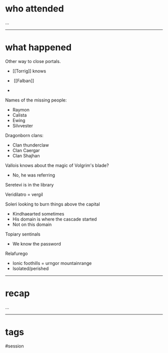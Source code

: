 # who attended

...

---
# what happened

Other way to close portals.
- [[Torrig]] knows



-  [[Falban]]

- 

Names of the missing people:

- Raymon
- Calista
- Ewing
- Silvvester

Dragonborn clans:

- Clan thunderclaw
- Clan Caergar
- Clan Shajhan

Vallois knows about the magic of Volgrim's blade?

- No, he was referring

Seretevi is in the library

Veridilatro = vergil

Soleri looking to burn things above the capital

- Kindhaearted sometimes
- His domain is where the cascade started
- Not on this domain

Topiary sentinals

- We know the password

Relafurego

- Ionic foothills = urngor mountainrange
- Isolated/perished

---
# recap

...

---
# tags

#session